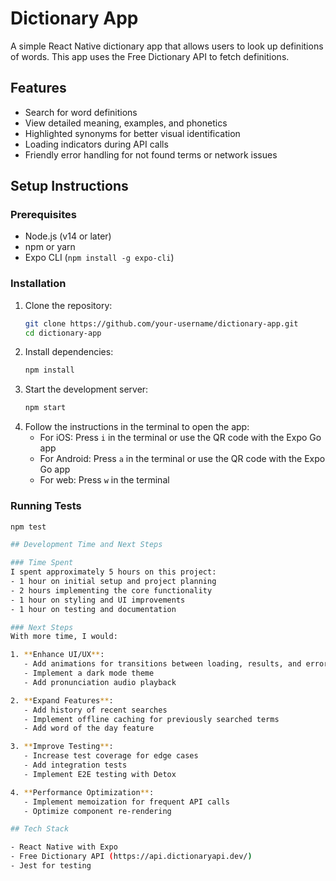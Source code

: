 # Dictionary App

A simple React Native dictionary app that allows users to look up definitions of words. This app uses the Free Dictionary API to fetch definitions.

## Features

- Search for word definitions
- View detailed meaning, examples, and phonetics
- Highlighted synonyms for better visual identification
- Loading indicators during API calls
- Friendly error handling for not found terms or network issues

## Setup Instructions

### Prerequisites

- Node.js (v14 or later)
- npm or yarn
- Expo CLI (`npm install -g expo-cli`)

### Installation

1. Clone the repository:
   ```bash
   git clone https://github.com/your-username/dictionary-app.git
   cd dictionary-app
   

2. Install dependencies:
   ```bash
   npm install
   

3. Start the development server:
   ```bash
   npm start
   

4. Follow the instructions in the terminal to open the app:
   - For iOS: Press `i` in the terminal or use the QR code with the Expo Go app
   - For Android: Press `a` in the terminal or use the QR code with the Expo Go app
   - For web: Press `w` in the terminal

### Running Tests

```bash
npm test

## Development Time and Next Steps

### Time Spent
I spent approximately 5 hours on this project:
- 1 hour on initial setup and project planning
- 2 hours implementing the core functionality
- 1 hour on styling and UI improvements
- 1 hour on testing and documentation

### Next Steps
With more time, I would:

1. **Enhance UI/UX**:
   - Add animations for transitions between loading, results, and errors
   - Implement a dark mode theme
   - Add pronunciation audio playback

2. **Expand Features**:
   - Add history of recent searches
   - Implement offline caching for previously searched terms
   - Add word of the day feature

3. **Improve Testing**:
   - Increase test coverage for edge cases
   - Add integration tests
   - Implement E2E testing with Detox

4. **Performance Optimization**:
   - Implement memoization for frequent API calls
   - Optimize component re-rendering

## Tech Stack

- React Native with Expo
- Free Dictionary API (https://api.dictionaryapi.dev/)
- Jest for testing

